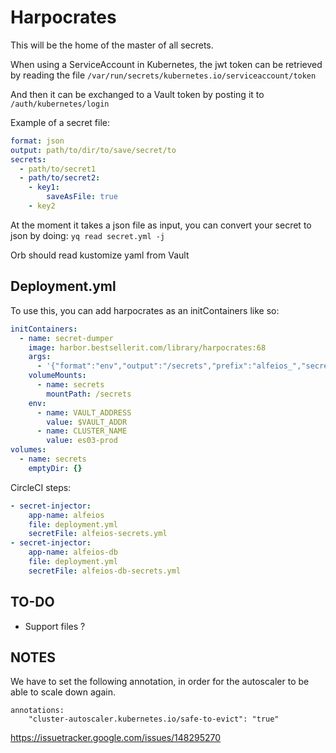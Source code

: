 # Harpocrates

This will be the home of the master of all secrets.


When using a ServiceAccount in Kubernetes, the jwt token can be retrieved by reading the file `/var/run/secrets/kubernetes.io/serviceaccount/token`

And then it can be exchanged to a Vault token by posting it to `/auth/kubernetes/login`

Example of a secret file:
```yaml
format: json
output: path/to/dir/to/save/secret/to
secrets:
  - path/to/secret1
  - path/to/secret2:
    - key1:
        saveAsFile: true
    - key2
```
At the moment it takes a json file as input, you can convert your secret to json by doing:
`yq read secret.yml -j`

Orb should read kustomize yaml from Vault


## Deployment.yml
To use this, you can add harpocrates as an initContainers like so:
```yaml
initContainers:
  - name: secret-dumper
    image: harbor.bestsellerit.com/library/harpocrates:68
    args:
      - '{"format":"env","output":"/secrets","prefix":"alfeios_","secrets":["ES/data/alfeios/prod"]}'
    volumeMounts:
      - name: secrets
        mountPath: /secrets
    env:
      - name: VAULT_ADDRESS
        value: $VAULT_ADDR
      - name: CLUSTER_NAME
        value: es03-prod
volumes:
  - name: secrets
    emptyDir: {}
```

CircleCI steps:
```yaml
- secret-injector:
    app-name: alfeios
    file: deployment.yml
    secretFile: alfeios-secrets.yml
- secret-injector:
    app-name: alfeios-db
    file: deployment.yml
    secretFile: alfeios-db-secrets.yml
```


## TO-DO

* Support files ?


## NOTES
We have to set the following annotation, in order for the autoscaler to be able to scale down again.
```
annotations:
    "cluster-autoscaler.kubernetes.io/safe-to-evict": "true"
```
https://issuetracker.google.com/issues/148295270